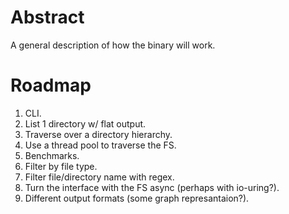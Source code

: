 # Abstract

A general description of how the binary will work.

# Roadmap

1. CLI.
2. List 1 directory w/ flat output.
3. Traverse over a directory hierarchy.
4. Use a thread pool to traverse the FS.
5. Benchmarks.
6. Filter by file type.
7. Filter file/directory name with regex.
7. Turn the interface with the FS async (perhaps with io-uring?).
8. Different output formats (some graph represantaion?).
